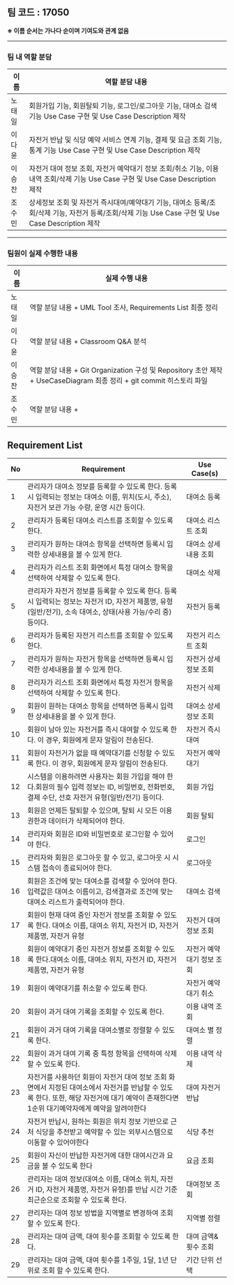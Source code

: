 ## 팀 코드 : 17050

**※ 이름 순서는 가나다 순이며 기여도와 관계 없음**

---

### 팀 내 역할 분담

| 이름   | 역할 분담 내용 |
|--------|----------------|
| 노태일 | 회원가입 기능, 회원탈퇴 기능, 로그인/로그아웃 기능, 대여소 검색 기능 Use Case 구현 및 Use Case Description 제작 |
| 이다윤 | 자전거 반납 및 식당 예약 서비스 연계 기능, 결제 및 요금 조회 기능, 통계 기능 Use Case 구현 및 Use Case Description 제작 |
| 이승찬 | 자전거 대여 정보 조회, 자전거 예약대기 정보 조회/취소 기능, 이용내역 조회/삭제 기능 Use Case 구현 및 Use Case Description 제작 |
| 조수민 | 상세정보 조회 및 자전거 즉시대여/예약대기 기능, 대여소 등록/조회/삭제 기능, 자전거 등록/조회/삭제 기능 Use Case 구현 및 Use Case Description 제작 |

---

### 팀원이 실제 수행한 내용

| 이름   | 실제 수행 내용 |
|--------|----------------|
| 노태일 | 역할 분담 내용 + UML Tool 조사, Requirements List 최종 정리 |
| 이다윤 | 역할 분담 내용 + Classroom Q&A 분석 |
| 이승찬 | 역할 분담 내용 + Git Organization 구성 및 Repository 초안 제작 + UseCaseDiagram 최종 정리 + git commit 히스토리 파일|
| 조수민 | 역할 분담 내용 +  |

## Requirement List

| No  | Requirement                                                         | Use Case(s)                      |
|-----|---------------------------------------------------------------------|----------------------------------|
| 1   | 관리자가 대여소 정보를 등록할 수 있도록 한다. 등록 시 입력되는 정보는 대여소 이름, 위치(도시, 주소), 자전거 보관 가능 수량, 운영 시간 등이다.                        | 대여소 등록                      |
| 2   | 관리자가 등록된 대여소 리스트를 조회할 수 있도록 한다.                | 대여소 리스트 조회               |
| 3   | 관리자가 원하는 대여소 항목을 선택하면 등록시 입력한 상세내용을 볼 수 있게 한다.                    | 대여소 상세내용 조회             |
| 4   | 관리자가 리스트 조회 화면에서 특정 대여소 항목을 선택하여 삭제할 수 있도록 한다.     | 대여소 삭제                      |
| 5   | 관리자가 자전거 정보를 등록할 수 있도록 한다. 등록 시 입력되는 정보는 자전거 ID, 자전거 제품명, 유형(일반/전기), 소속 대여소, 상태(사용 가능/수리 중) 등이다.                        | 자전거 등록                      |
| 6   | 관리자가 등록된 자전거 리스트를 조회할 수 있도록 한다.                | 자전거 리스트 조회               |
| 7   | 관리자가 원하는 자전거 항목을 선택하면 등록시 입력한 상세내용을 볼 수 있게 한다. | 자전거 상세정보 조회             |
| 8   | 관리자가 리스트 조회 화면에서 특정 자전거 항목을 선택하여 삭제할 수 있도록 한다.     | 자전거 삭제                      |
| 9   | 회원이 원하는 대여소 항목을 선택하면 등록시 입력한 상세내용을 볼 수 있게 한다.                    | 대여소 상세정보 조회             |
| 10   | 회원이 남아 있는 자전거를 즉시 대여할 수 있도록 한다. 이 경우, 회원에게 문자 알림이 전송된다.                 | 자전거 즉시 대여                 |
| 11   | 회원이 자전거가 없을 때 예약대기를 신청할 수 있도록 한다. 이 경우, 회원에게 문자 알림이 전송된다.             | 자전거 예약 대기             |
| 12  | 시스템을 이용하려면 사용자는 회원 가입을 해야 한다.회원의 필수 입력 정보는 ID, 비밀번호, 전화번호, 결제 수단, 선호 자전거 유형(일반/전기) 등이다. | 회원 가입 |
| 13  | 회원은 언제든 탈퇴할 수 있으며, 탈퇴 시 모든 이용 권한과 데이터가 삭제되어야 한다. | 회원 탈퇴 |
| 14  | 관리자와 회원은 ID와 비밀번호로 로그인할 수 있어야 한다.          | 로그인 |
| 15  | 관리자와 회원은 로그아웃 할 수 있고, 로그아웃 시 시스템 접속이 종료되어야 한다.    | 로그아웃 |
|  16 | 회원은 조건에 맞는 대여소를 검색할 수 있어야 한다. 입력값은 대여소 이름이고, 검색결과로 조건에 맞는 대여소 리스트가 출력되어야 한다. | 대여소 검색 |
| 17  | 회원이 현재 대여 중인 자전거 정보를 조회할 수 있도록 한다. 대여소 이름, 대여소 위치, 자전거 ID, 자전거 제품명, 자전거 유형       | 자전거 대여 정보 조회            |
| 18  | 회원이 예약대기 중인 자전거 정보를 조회할 수 있도록 한다.대여소 이름, 대여소 위치, 자전거 ID, 자전거 제품명, 자전거 유형       | 자전거 예약대기 정보 조회        |
| 19  | 회원이 예약대기를 취소할 수 있도록 한다.                           | 자전거 예약대기 취소             |
| 20  | 회원이 과거 대여 기록을 조회할 수 있도록 한다.                      | 이용 내역 조회                   |
| 21  | 회원이 과거 대여 기록을 대여소별로 정렬할 수 있도록 한다.             | 대여소 별 정렬               |
| 22  | 회원이 과거 대여 기록 중 특정 항목을 선택하여 삭제할 수 있도록 한다.  | 이용 내역 삭제                   |
| 23  | 자전거를 사용하던 회원이 자전거 대여 정보 조회 화면에서 지정된 대여소에서 자전거를 반납할 수 있도록 한다. 또한, 해당 자전거에 대기 예약이 존재한다면 1순위 대기예약자에게 예약을 알려야한다    | 대여 자전거 반납   |
| 24  | 자전거 반납시, 원하는 회원은 위치 정보 기반으로 근처 식당을 추천받고 예약할 수 있는 외부시스템으로 이동할 수 있어야한다 | 식당 추천  |
| 25  | 회원이 자신이 반납한 자전거에 대한 대여시간과 요금을 볼 수 있도록 한다 | 요금 조회 |
| 26  | 관리자는 대여 정보(대여소 이름, 대여소 위치, 자전거 ID, 자전거 제품명, 자전거 유형)를 반납 시간 기준 최근순으로 조회할 수 있도록 한다. | 대여정보 조회  |
| 27  | 관리자는 대여 정보 방법을 지역별로 변경하여 조회 할 수 있도록 한다.  | 지역별 정렬 |
| 28  | 관리자는 대여 금액, 대여 횟수를 조회할 수 있도록 한다.  | 대여 금액&횟수 조회 |
| 29  | 관리자는 대여 금액, 대여 횟수를 1주일, 1달, 1년 단위로 조회 할 수 있도록 한다.  | 기간 단위 선택 |
